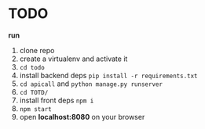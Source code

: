 # TODO

**run**
1. clone repo
2. create a virtualenv and activate it
3. `cd todo`
4. install backend deps `pip install -r requirements.txt`
5. `cd apicall` and `python manage.py runserver`
6. `cd TOTD/`
7. install front deps `npm i`
8. `npm start`
9. open **localhost:8080** on your browser

